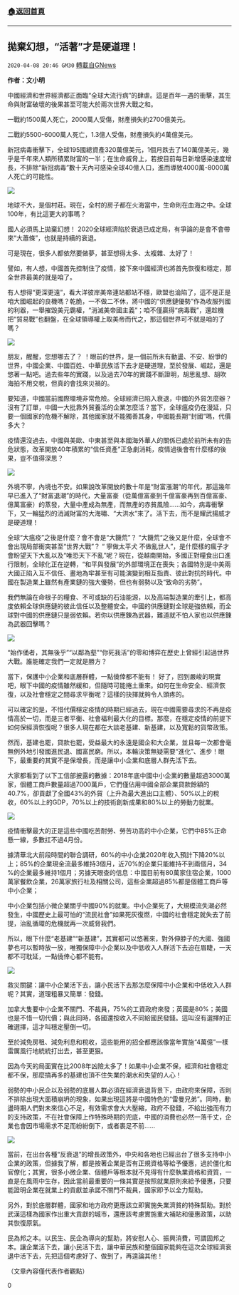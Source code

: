 ###  [:house:返回首頁](https://github.com/ourhimalayas/txt)
---

## 拋棄幻想，“活著”才是硬道理！
`2020-04-08 20:46 GM30` [轉載自GNews](https://gnews.org/zh-hant/166536/)

**作者：文小明**

中國經濟和世界經濟都正面臨“全球大流行病”的肆虐。這是百年一遇的衝擊，其生命與財富破壞的後果甚至可能大於兩次世界大戰之和。

一戰約1500萬人死亡，2000萬人受傷，財產損失約2700億美元。

二戰約5500-6000萬人死亡，1.3億人受傷，財產損失約4萬億美元。

新冠病毒衝擊下，全球195國總資產320萬億美元，1個月跌去了140萬億美元，幾乎是千年來人類所積累財富的一半；在生命威脅上，若按目前每日新增感染速度增長，不排除“新冠病毒”數十天內可感染全球40億人口，進而導致4000萬-8000萬人死亡的可能性。

![](https://s3.amazonaws.com/gnews-media-offload/wp-content/uploads/2020/04/08203411/1-60.jpg)

地球不大，是個村莊。現在，全村的房子都在火海當中，生命則在血海之中。全球100年，有比這更大的事嗎？

國人必須馬上拋棄幻想！ 
 2020全球經濟陷於衰退已成定局，有爭論的是會不會帶來“大蕭條”，也就是持續的衰退。 

可是現在，很多人都依然要做夢，甚至想得太多、太複雜、太好了！ 

譬如，有人想，中國首先控制住了疫情，接下來中國經濟也將首先恢復和穩定，那全世界最美的就是咱了。 

有人想得“更深更遠”，看大洋彼岸美帝連站都站不穩，歐盟也淪陷了，這不是正是咱大國崛起的良機嗎？乾脆，一不做二不休，將中國的“供應鏈優勢”作為收服列國的利器，一舉摧毀美元霸權，“消滅美帝國主義”；咱不僅贏得“病毒戰”，還趁機把“貿易戰”也翻盤，在全球領導權上取美帝而代之，那這個世界可不就是咱的了嗎？

![](https://s3.amazonaws.com/gnews-media-offload/wp-content/uploads/2020/04/08203505/2-44.jpg)

朋友，醒醒，您想哪去了？ ！眼前的世界，是一個前所未有動盪、不安、紛爭的世界，中國企業、中國百姓、中華民族活下去才是硬道理，至於發展、崛起，還是悠著一點吧。過去些年的實踐，以及過去70年的實踐不斷證明，胡思亂想、胡吹海拍不用交稅，但真的會找來災禍的。 

要知道，中國當前國際環境非常危險。全球經濟已陷入衰退，中國的外貿怎麼辦？沒有了訂單，中國一大批靠外貿養活的企業怎麼活？當下，全球瘟疫仍在漫延，只要一個國家的危機不解除，其他國家就不能獨善其身，中國能長期“封國”嗎，代價多大？ 

疫情還沒過去，中國與美歐、中東甚至與本國海外華人的關係已處於前所未有的告危狀態，改革開放40年積累的“信任資產”正急劇消耗，疫情過後會有什麼樣的後果，豈不值得深思？

![](https://s3.amazonaws.com/gnews-media-offload/wp-content/uploads/2020/04/08203545/3-32.jpg)

外境不寧，內境也不安。如果說改革開放的數十年是“財富漲潮”的年代，那這幾年早已進入了“財富退潮”的時代，大量富豪（從萬億富豪到千億富豪再到百億富豪、億萬富豪）的蒸發，大量中產成為無產，而無產的赤貧風險……如今，病毒衝擊下，又一輪猛烈的消滅財富的大海嘯、“大洪水”來了。活下去，而不是耀武揚威才是硬道理！ 

全球“大瘟疫”之後是什麼？會不會是“大饑荒”？ “大饑荒“之後又是什麼，全球會不會出現局部衝突甚至“世界大戰”？ “ 寧做太平犬 不做亂世人”，是什麼樣的瘋子才會盼望天下大亂以及“唯恐天下不亂”呢？現在，從越南開始，多國正對糧食出口進行限制，全球化正在逆轉，“和平與發展”的外部環境正在喪失；各國特別是中美兩大國正陷入互不信任、畫地為牢甚至有可能演變到相互指責、彼此對抗的時代。中國在製造業上雖然有產業鏈的強大優勢，但也有弱勢以及“致命的劣勢”。 

我們無論在命根子的糧食、不可或缺的石油能源，以及高端製造業的牽引上，都高度依賴全球供應鏈的彼此信任以及整體安全。中國的供應鏈對全球是強依賴，而全球對中國的供應鏈只是弱依賴。若你以供應鍊為武器，難道就不怕人家也以供應鍊為武器回擊嗎？

![](https://s3.amazonaws.com/gnews-media-offload/wp-content/uploads/2020/04/08203627/5-12.png)

“始作俑者，其無後乎”“以鄰為壑”“你死我活”的零和博弈在歷史上曾經引起過世界大戰。誰能確定我們一定就是勝方？ 

當下，保護中小企業和底層群體，一點僥倖都不能有！ 
好了，回到嚴峻的現實吧，眼下中國的疫情雖然緩和，但隨時可能捲土重來。如何在生命安全、經濟恢復，以及社會穩定之間尋求平衡呢？這樣的抉擇就夠令人頭疼的。 

可以確定的是，不惜代價穩定疫情的時期已經過去，現在中國需要尋求的不再是疫情高於一切，而是三者平衡、社會福利最大化的目標。那麼，在穩定疫情的前提下如何保經濟恢復呢？很多人現在都在大談老基建、新基建，以及寬鬆的貨幣政策。 

然而，基建也罷，貸款也罷，受益最大的永遠是國企和大企業，並且每一次都會毫無例外地引發國進民退、國富民窮。所以，本輪決策無疑需要“進化”、進步！眼下，最重要的其實不是保增長，而是讓中小企業和底層人群先活下去。 

大家都看到了以下工信部披露的數據：2018年底中國中小企業的數量超過3000萬家，個體工商戶數量超過7000萬戶，它們僅佔用中國全部企業貸款餘額的40.7%，卻貢獻了全國43%的外貿（上升為最大進出口主體）、50%以上的稅收，60%以上的GDP，70%以上的技術創新成果和80%以上的勞動力就業。

![](https://s3.amazonaws.com/gnews-media-offload/wp-content/uploads/2020/04/08203757/6-7.png)

疫情衝擊最大的正是這些中國吃苦耐勞、勞苦功高的中小企業，它們中85%正命懸一線，多數扛不過4月份。 

據清華北大前段時間的聯合調研，60%的中小企業2020年收入預計下降20%以上；85%的企業現金流最多維持3個月，近70%的企業只能維持不到兩個月，34 %的企業最多維持1個月；另據天眼查的信息：中國目前有80萬家住宿企業，1000萬家餐飲企業，26萬家旅行社及相關公司，這些企業超過85%都是個體工商戶等中小企業； 

中小企業包括小微企業關乎中國90%的就業。中小企業死了，大規模流失潮必然發生，中國歷史上最可怕的“流民社會”如果死灰復燃，中國的社會穩定就失去了前提，治亂循環的危機就再一次威脅我們。 

所以，眼下什麼“老基建”“新基建”，其實都可以悠著來，對外伸脖子的大國、強國夢也可以暫時放一放，唯獨保障中小企業以及中低收入人群活下去迫在眉睫，一天都不可耽延，一點僥倖心都不能有。

![](https://s3.amazonaws.com/gnews-media-offload/wp-content/uploads/2020/04/08203859/7-5.png)

救災關鍵：讓中小企業活下去，讓小民活下去那怎麼保障中小企業和中低收入人群呢？其實，道理粗暴又簡單：發錢。 

加拿大隻要中小企業不關門、不裁員，75%的工資政府來發；英國是80%；美國也是不惜一切代價；與此同時，各國還按收入不同給國民發錢。這叫沒有選擇的正確選擇，這才叫穩定壓倒一切。 

至於減免房租、減免利息和稅收，這些能用的招全都應該像當年實施“4萬億”一樣雷厲風行地統統打出去，甚至更狠。 

因為今天的局面實在比2008年凶險太多了！如果中小企業不保，經濟和社會穩定都不保，那麼搞再多的基建也頂不住失業的潮水和失望的人心！ 

弱勢的中小民企以及弱勢的底層人群必須在經濟衰退背景下，由政府來保障，否則不排除出現大面積崩坍的現象，如果出現這將是中國特色的“雷曼兄弟”。同時，動盪時期人們對未來信心不足，有效需求會大大壓縮，政府不發錢，不給出強而有力的支持政策，不在社會保障上作特殊時期的兜底，中國的消費也必然一落千丈，企業也會因市場需求不足而紛紛倒下，或者裹足不前……

![](https://s3.amazonaws.com/gnews-media-offload/wp-content/uploads/2020/04/08203934/8-3.png)

當前，在出台各種“反衰退”的增長政策外，中央和各地也已經出台了很多支持中小企業的政策，但據我了解，都是按著企業是否有正規資格等給予優惠，過於僵化和官僚化；其實，很多小微企業、個體戶等根本就不見得有什麼執業資格和資質，一直是在風雨中生存，因此當前最重要的一條其實是按照就業原則來給予優惠，只要能證明企業在就業上的貢獻並承諾不關門不裁員，國家即予以全力幫助。 

另外，對於底層群體，國家和地方政府更應該立即實施失業濟貧的特殊幫助。對於武漢這樣為國家作出重大貢獻的城市，還應該考慮實施重大補貼和優惠政策，以助其恢復原氣。 

民為邦之本。以民生、民企為導向的幫助，將安慰人心、振興消費，可謂固邦之本。讓企業活下去，讓小民活下去，讓中華民族和整個國家能夠在這次全球經濟衰退中活下去，先把這個考慮好了、做到了，再遑論其他！

（文章內容僅代表作者觀點）

0

